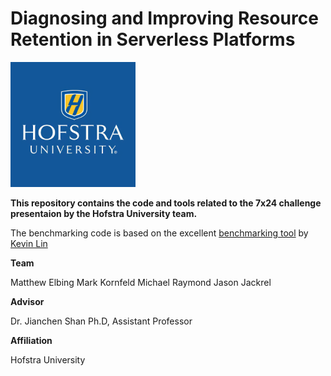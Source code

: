 # Diagnosing and Improving Resource Retention in Serverless Platforms

![HofstraLogo](media/HofstraLogo.png)

**This repository contains the code and tools related to the 7x24 challenge presentaion by the Hofstra University team.**

The benchmarking code is based on the excellent [benchmarking tool](https://github.com/kevinslin/lambda-when-will-i-coldstart) by [Kevin Lin](https://github.com/kevinslin)


**Team**

Matthew Elbing
Mark Kornfeld
Michael Raymond
Jason Jackrel

**Advisor**

Dr. Jianchen Shan Ph.D, Assistant Professor

**Affiliation**

Hofstra University
